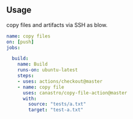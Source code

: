 ## Usage

copy files and artifacts via SSH as blow.

```yaml
name: copy files
on: [push]
jobs:

  build:
    name: Build
    runs-on: ubuntu-latest
    steps:
    - uses: actions/checkout@master
    - name: copy file
      uses: canastro/copy-file-action@master
      with:
        source: "tests/a.txt"
        target: "test-a.txt"
```
